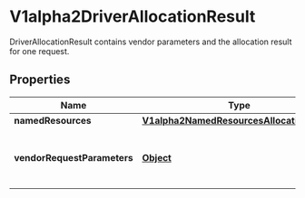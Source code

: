 

# V1alpha2DriverAllocationResult

DriverAllocationResult contains vendor parameters and the allocation result for one request.
## Properties

Name | Type | Description | Notes
------------ | ------------- | ------------- | -------------
**namedResources** | [**V1alpha2NamedResourcesAllocationResult**](V1alpha2NamedResourcesAllocationResult.md) |  |  [optional]
**vendorRequestParameters** | [**Object**](.md) | VendorRequestParameters are the per-request configuration parameters from the time that the claim was allocated. |  [optional]




